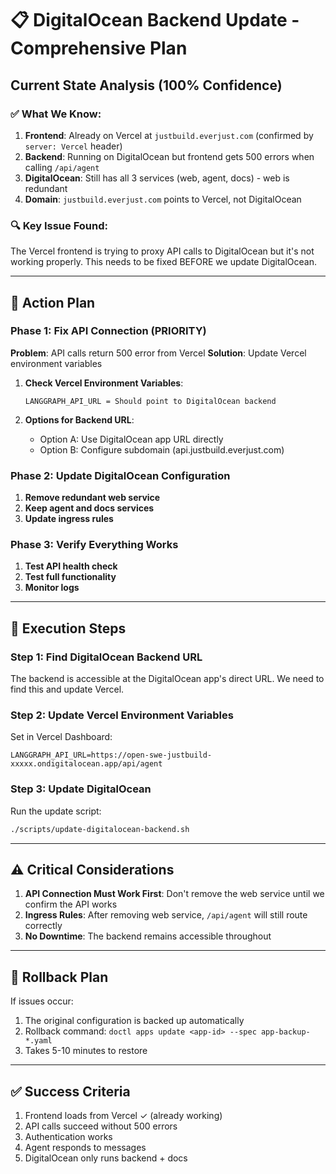 # 📋 DigitalOcean Backend Update - Comprehensive Plan

## Current State Analysis (100% Confidence)

### ✅ What We Know:
1. **Frontend**: Already on Vercel at `justbuild.everjust.com` (confirmed by `server: Vercel` header)
2. **Backend**: Running on DigitalOcean but frontend gets 500 errors when calling `/api/agent`
3. **DigitalOcean**: Still has all 3 services (web, agent, docs) - web is redundant
4. **Domain**: `justbuild.everjust.com` points to Vercel, not DigitalOcean

### 🔍 Key Issue Found:
The Vercel frontend is trying to proxy API calls to DigitalOcean but it's not working properly. This needs to be fixed BEFORE we update DigitalOcean.

---

## 🎯 Action Plan

### Phase 1: Fix API Connection (PRIORITY)

**Problem**: API calls return 500 error from Vercel
**Solution**: Update Vercel environment variables

1. **Check Vercel Environment Variables**:
   ```
   LANGGRAPH_API_URL = Should point to DigitalOcean backend
   ```

2. **Options for Backend URL**:
   - Option A: Use DigitalOcean app URL directly
   - Option B: Configure subdomain (api.justbuild.everjust.com)

### Phase 2: Update DigitalOcean Configuration

1. **Remove redundant web service**
2. **Keep agent and docs services**
3. **Update ingress rules**

### Phase 3: Verify Everything Works

1. **Test API health check**
2. **Test full functionality**
3. **Monitor logs**

---

## 🚀 Execution Steps

### Step 1: Find DigitalOcean Backend URL

The backend is accessible at the DigitalOcean app's direct URL. We need to find this and update Vercel.

### Step 2: Update Vercel Environment Variables

Set in Vercel Dashboard:
```
LANGGRAPH_API_URL=https://open-swe-justbuild-xxxxx.ondigitalocean.app/api/agent
```

### Step 3: Update DigitalOcean

Run the update script:
```bash
./scripts/update-digitalocean-backend.sh
```

---

## ⚠️ Critical Considerations

1. **API Connection Must Work First**: Don't remove the web service until we confirm the API works
2. **Ingress Rules**: After removing web service, `/api/agent` will still route correctly
3. **No Downtime**: The backend remains accessible throughout

---

## 🔄 Rollback Plan

If issues occur:
1. The original configuration is backed up automatically
2. Rollback command: `doctl apps update <app-id> --spec app-backup-*.yaml`
3. Takes 5-10 minutes to restore

---

## ✅ Success Criteria

1. Frontend loads from Vercel ✓ (already working)
2. API calls succeed without 500 errors
3. Authentication works
4. Agent responds to messages
5. DigitalOcean only runs backend + docs
